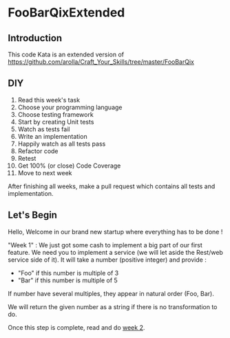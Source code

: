 # FooBarQixExtended
## Introduction
This code Kata is an extended version of https://github.com/arolla/Craft_Your_Skills/tree/master/FooBarQix
## DIY
1. Read this week's task
2. Choose your programming language 
3. Choose testing framework
4. Start by creating Unit tests
5. Watch as tests fail
6. Write an implementation
7. Happily watch as all tests pass
8. Refactor code
9. Retest
10. Get 100% (or close) Code Coverage
11. Move to next week

After finishing all weeks, make a pull request which contains all tests and implementation.

## Let's Begin
Hello,
Welcome in our brand new startup where everything has to be done !

"Week 1" :
We just got some cash to implement a big part of our first feature.
We need you to implement a service (we will let aside the Rest/web service side of it).
It will take a number (positive integer) and provide :
- "Foo" if this number is multiple of 3
- "Bar" if this number is multiple of 5

If number have several multiples, they appear in natural order (Foo, Bar).

We will return the given number as a string if there is no transformation to do.

Once this step is complete, read and do [week 2](./week_2.md).
